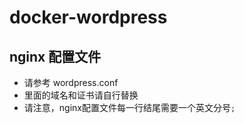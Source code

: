 # docker-wordpress

## nginx 配置文件
+ 请参考 wordpress.conf
+ 里面的域名和证书请自行替换
+ 请注意，nginx配置文件每一行结尾需要一个英文分号`;`